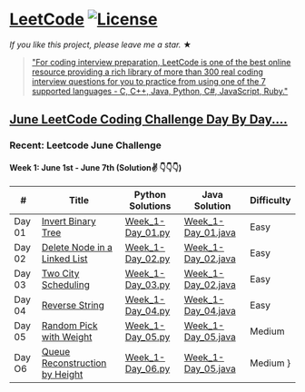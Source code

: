 # [LeetCode](https://leetcode.com/problemset/algorithms/) [![License](https://img.shields.io/badge/license-Apache_2.0-blue.svg)](LICENSE.md) 

_If you like this project, please leave me a star._ &#9733;

> ["For coding interview preparation, LeetCode is one of the best online resource providing a rich library of more than 300 real coding interview questions for you to practice from using one of the 7 supported languages - C, C++, Java, Python, C#, JavaScript, Ruby."](https://www.quora.com/How-effective-is-Leetcode-for-preparing-for-technical-interviews)

## [June LeetCode Coding Challenge Day By Day....](https://leetcode.com/explore/featured/card/june-leetcoding-challenge/)
### Recent: Leetcode June Challenge 
#### Week 1: June 1st - June 7th (Solution✌ 👇👇👇)

|  #     |              Title            |          Python Solutions          |     Java Solution     |     Difficulty                
|------------|-------------------------------|----------------------------------|-------------------------|-------------------------------
| Day 01 | [Invert Binary Tree](https://leetcode.com/explore/featured/card/june-leetcoding-challenge/539/week-1-june-1st-june-7th/3347/) | [ Week_1-Day_01.py ](https://github.com/kr-viku/June_LeetCoding_Challenge/blob/master/Week_1_Day_01.py) | [Week_1-Day_01.java](https://github.com/GHATAK123/June-LeetCode-Challenge./blob/master/invert_binary_tree_June_1.java) | Easy
| Day 02 | [Delete Node in a Linked List](https://leetcode.com/explore/featured/card/june-leetcoding-challenge/539/week-1-june-1st-june-7th/3348/) | [Week_1-Day_02.py](https://github.com/kr-viku/June_LeetCoding_Challenge/blob/master/Week_1_Day_02.py)| [Week_1-Day_02.java](https://github.com/GHATAK123/June-LeetCode-Challenge./blob/master/delete_node_in_singly_linked_List_june_2.java) | Easy  
| Day 03 | [Two City Scheduling](https://leetcode.com/explore/featured/card/june-leetcoding-challenge/539/week-1-june-1st-june-7th/3349/) | [Week_1-Day_03.py](https://github.com/kr-viku/June_LeetCoding_Challenge/blob/master/Week_1_Day_03.py) | [Week_1-Day_02.java](https://github.com/GHATAK123/June-LeetCode-Challenge./blob/master/Two_City_Scheduling_June_3.java) | Easy 
| Day 04 | [Reverse String](https://leetcode.com/explore/challenge/card/june-leetcoding-challenge/539/week-1-june-1st-june-7th/3350/) | [Week_1-Day_04.py](https://github.com/kr-viku/June_LeetCoding_Challenge/blob/master/Week_1_Day_04.py) | [Week_1-Day_04.java](https://github.com/GHATAK123/June-LeetCode-Challenge./blob/master/reverse_string.java) | Easy  
| Day 05 | [Random Pick with Weight](https://leetcode.com/explore/challenge/card/june-leetcoding-challenge/539/week-1-june-1st-june-7th/3351/) | [Week_1-Day_05.py](https://github.com/kr-viku/June_LeetCoding_Challenge/blob/master/Week_1_Day_05.py) | [Week_1-Day_05.java](https://github.com/GHATAK123/June-LeetCode-Challenge./blob/master/Random_Pick_with_Weight.java) | Medium | 
| Day O6 | [Queue Reconstruction by Height](https://leetcode.com/explore/challenge/card/june-leetcoding-challenge/539/week-1-june-1st-june-7th/3352/) | [Week_1-Day_06.py](https://github.com/kr-viku/June_LeetCoding_Challenge/blob/master/Week_1_Day_06.py) | [Week_1-Day_05.java](https://github.com/GHATAK123/June-LeetCode-Challenge./blob/master/Random_Pick_with_Weight.java) | Medium }
